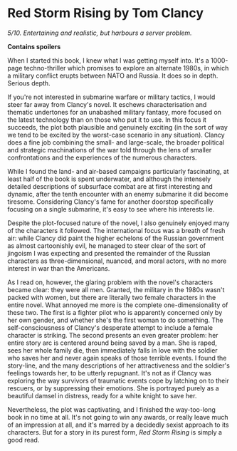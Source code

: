 # Red Storm Rising by Tom Clancy

_5/10. Entertaining and realistic, but harbours a server problem._

**Contains spoilers**

When I started this book, I knew what I was getting myself into. It's a 1000-page techno-thriller which promises to explore an alternate 1980s, in which a military conflict erupts between NATO and Russia. It does so in depth. Serious depth.

If you're not interested in submarine warfare or military tactics, I would steer far away from Clancy's novel. It eschews characterisation and thematic undertones for an unabashed military fantasy, more focused on the latest technology than on those who put it to use. In this focus it succeeds, the plot both plausible and genuinely exciting (in the sort of way we tend to be excited by the worst-case scenario in any situation). Clancy does a fine job combining the small- and large-scale, the broader political and strategic machinations of the war told through the lens of smaller confrontations and the experiences of the numerous characters.

While I found the land- and air-based campaigns particularly fascinating, at least half of the book is spent underwater, and although the intensely detailed descriptions of subsurface combat are at first interesting and dynamic, after the tenth encounter with an enemy submarine it did become tiresome. Considering Clancy's fame for another doorstop specifically focusing on a single submarine, it's easy to see where his interests lie.

Despite the plot-focused nature of the novel, I also genuinely enjoyed many of the characters it followed. The international focus was a breath of fresh air: while Clancy did paint the higher echelons of the Russian government as almost cartoonishly evil, he managed to steer clear of the sort of jingoism I was expecting and presented the remainder of the Russian characters as three-dimensional, nuanced, and moral actors, with no more interest in war than the Americans.

As I read on, however, the glaring problem with the novel's characters became clear: they were all men. Granted, the military in the 1980s wasn't packed with women, but there are literally two female characters in the entire novel. What annoyed me more is the complete one-dimensionality of these two. The first is a fighter pilot who is apparently concerned only by her own gender, and whether she's the first woman to do something. The self-consciousness of Clancy's desperate attempt to include a female character is striking. The second presents an even greater problem: her entire story arc is centered around being saved by a man. She is raped, sees her whole family die, then immediately falls in love with the soldier who saves her and never again speaks of those terrible events. I found the story-line, and the many descriptions of her attractiveness and the soldier's feelings towards her, to be utterly repugnant. It's not as if Clancy was exploring the way survivors of traumatic events cope by latching on to their rescuers, or by suppressing their emotions. She is portrayed purely as a beautiful damsel in distress, ready for a white knight to save her.

Nevertheless, the plot was captivating, and I finished the way-too-long book in no time at all. It's not going to win any awards, or really leave much of an impression at all, and it's marred by a decidedly sexist approach to its characters. But for a story in its purest form, _Red Storm Rising_ is simply a good read.
